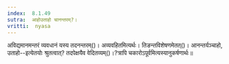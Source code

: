```yaml
---
index:  8.1.49
sutra:  आहोउताहो चानन्तरम्?।
vritti:  nyasa
---
```


अविद्यमानमन्तरं व्यवधानं यस्य तदनन्तरम्()। अव्यवहितमित्यर्थः। तिङन्तविशेषणमेतत्()। आनन्तर्यञ्चाहो, उताहो--इत्येतयोः श्रुतत्वात्? तदपेक्षयैव वेदितव्यम्()।?त्रापि चकारोऽपूर्वमित्यस्यानुकर्षणार्थः॥
